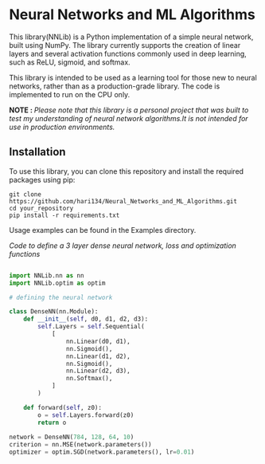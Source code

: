# Neural Networks and ML Algorithms

This library(NNLib) is a Python implementation of a simple neural network, built using NumPy. The library currently supports the creation of linear layers and several activation functions commonly used in deep learning, such as ReLU, sigmoid, and softmax.

This library is intended to be used as a learning tool for those new to neural networks, rather than as a production-grade library. The code is implemented to run on the CPU only.

<strong>NOTE : </strong> <em>Please note that this library is a personal project that was built to test my understanding of neural network algorithms.It is not intended for use in production environments.</em>

## Installation

To use this library, you can clone this repository and install the required packages using pip:

```shell
git clone https://github.com/hari134/Neural_Networks_and_ML_Algorithms.git
cd your_repository
pip install -r requirements.txt
```
Usage examples can be found in the Examples directory.

<em>Code to define a 3 layer dense neural network, loss and optimization functions</em>

```python

import NNLib.nn as nn
import NNLib.optim as optim

# defining the neural network

class DenseNN(nn.Module):
    def __init__(self, d0, d1, d2, d3):
        self.Layers = self.Sequential(
            [
                nn.Linear(d0, d1),
                nn.Sigmoid(),
                nn.Linear(d1, d2),
                nn.Sigmoid(),
                nn.Linear(d2, d3),
                nn.Softmax(),
            ]
        )

    def forward(self, z0):
        o = self.Layers.forward(z0)
        return o
        
network = DenseNN(784, 128, 64, 10)
criterion = nn.MSE(network.parameters())
optimizer = optim.SGD(network.parameters(), lr=0.01)
        
```



